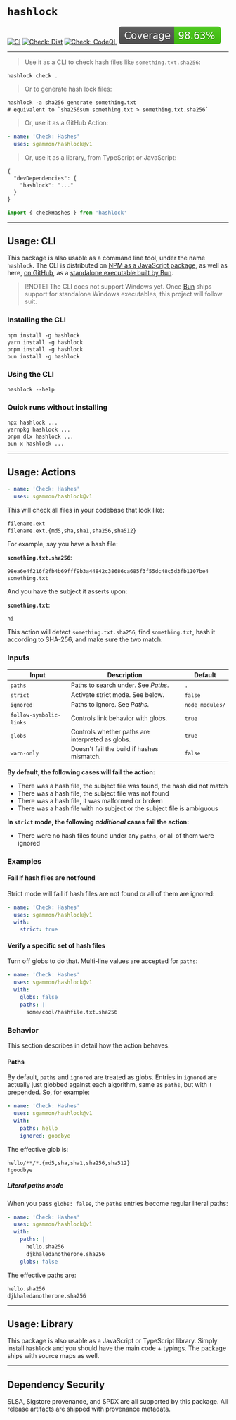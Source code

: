 # `hashlock`

[![CI](https://github.com/sgammon/hashlock/actions/workflows/on.push.yml/badge.svg)](https://github.com/sgammon/hashlock/actions/workflows/on.push.yml)
[![Check: Dist](https://github.com/sgammon/hashlock/actions/workflows/check.dist.yml/badge.svg)](https://github.com/sgammon/hashlock/actions/workflows/check.dist.yml)
[![Check: CodeQL](https://github.com/sgammon/hashlock/actions/workflows/check.codeql-analysis.yml/badge.svg)](https://github.com/sgammon/hashlock/actions/workflows/check.codeql-analysis.yml)
[![Coverage](./badges/coverage.svg)](./badges/coverage.svg)

---

> Use it as a CLI to check hash files like `something.txt.sha256`:

```shell
hashlock check .
```

> Or to generate hash lock files:

```shell
hashlock -a sha256 generate something.txt
# equivalent to `sha256sum something.txt > something.txt.sha256`
```

> Or, use it as a GitHub Action:

```yaml
- name: 'Check: Hashes'
  uses: sgammon/hashlock@v1
```

> Or, use it as a library, from TypeScript or JavaScript:

```
{
  "devDependencies": {
    "hashlock": "..."
  }
}
```

```javascript
import { checkHashes } from 'hashlock'
```

---

## Usage: CLI

This package is also usable as a command line tool, under the name `hashlock`.
The CLI is distributed on
[NPM as a JavaScript package](https://www.npmjs.com/package/hashlock), as well
as here, [on GitHub](https://github.com/sgammon/hashlock/releases), as a
[standalone executable built by Bun](https://bun.sh/docs/bundler/executables).

> [!NOTE] The CLI does not support Windows yet. Once
> [Bun](https://github.com/oven-sh/bun/issues/43) ships support for standalone
> Windows executables, this project will follow suit.

### Installing the CLI

```
npm install -g hashlock
yarn install -g hashlock
pnpm install -g hashlock
bun install -g hashlock
```

### Using the CLI

```
hashlock --help
```

### Quick runs without installing

```
npx hashlock ...
yarnpkg hashlock ...
pnpm dlx hashlock ...
bun x hashlock ...
```

---

## Usage: Actions

```yaml
- name: 'Check: Hashes'
  uses: sgammon/hashlock@v1
```

This will check all files in your codebase that look like:

```
filename.ext
filename.ext.{md5,sha,sha1,sha256,sha512}
```

For example, say you have a hash file:

**`something.txt.sha256`**:

```
98ea6e4f216f2fb4b69fff9b3a44842c38686ca685f3f55dc48c5d3fb1107be4  something.txt
```

And you have the subject it asserts upon:

**`something.txt`**:

```
hi
```

This action will detect `something.txt.sha256`, find `something.txt`, hash it
according to SHA-256, and make sure the two match.

### Inputs

| Input                   | Description                                      | Default         |
| ----------------------- | ------------------------------------------------ | --------------- |
| `paths`                 | Paths to search under. See _Paths_.              | `.`             |
| `strict`                | Activate strict mode. See below.                 | `false`         |
| `ignored`               | Paths to ignore. See _Paths_.                    | `node_modules/` |
| `follow-symbolic-links` | Controls link behavior with globs.               | `true`          |
| `globs`                 | Controls whether paths are interpreted as globs. | `true`          |
| `warn-only`             | Doesn't fail the build if hashes mismatch.       | `false`         |

**By default, the following cases will fail the action:**

- There was a hash file, the subject file was found, the hash did not match
- There was a hash file, the subject file was not found
- There was a hash file, it was malformed or broken
- There was a hash file with no subject or the subject file is ambiguous

**In `strict` mode, the following _additional_ cases fail the action:**

- There were no hash files found under any `paths`, or all of them were ignored

### Examples

#### Fail if hash files are not found

Strict mode will fail if hash files are not found or all of them are ignored:

```yaml
- name: 'Check: Hashes'
  uses: sgammon/hashlock@v1
  with:
    strict: true
```

#### Verify a specific set of hash files

Turn off globs to do that. Multi-line values are accepted for `paths`:

```yaml
- name: 'Check: Hashes'
  uses: sgammon/hashlock@v1
  with:
    globs: false
    paths: |
      some/cool/hashfile.txt.sha256
```

### Behavior

This section describes in detail how the action behaves.

#### Paths

By default, `paths` and `ignored` are treated as globs. Entries in `ignored` are
actually just globbed against each algorithm, same as `paths`, but with `!`
prepended. So, for example:

```yaml
- name: 'Check: Hashes'
  uses: sgammon/hashlock@v1
  with:
    paths: hello
    ignored: goodbye
```

The effective glob is:

```
hello/**/*.{md5,sha,sha1,sha256,sha512}
!goodbye
```

##### Literal paths mode

When you pass `globs: false`, the `paths` entries become regular literal paths:

```yaml
- name: 'Check: Hashes'
  uses: sgammon/hashlock@v1
  with:
    paths: |
      hello.sha256
      djkhaledanotherone.sha256
    globs: false
```

The effective paths are:

```text
hello.sha256
djkhaledanotherone.sha256
```

---

## Usage: Library

This package is also usable as a JavaScript or TypeScript library. Simply
install `hashlock` and you should have the main code + typings. The package
ships with source maps as well.

---

## Dependency Security

SLSA, Sigstore provenance, and SPDX are all supported by this package. All
release artifacts are shipped with provenance metadata.
